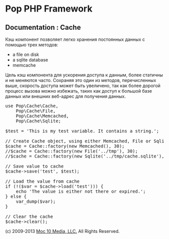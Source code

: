 Pop PHP Framework
=================

Documentation : Cache
---------------------

Кэш компонент позволяет легко хранения постоянных данных с помощью трех методов:

* a file on disk
* a sqlite database
* memcache

Цель кэш компонента для ускорения доступа к данным, более статичны и не меняются часто. Сохраняя это один из методов, перечисленных выше, скорость доступа может быть увеличено, так как более дорогой процесс вызова можно избежать, таких как доступ к большой базе данных или внешних веб-адрес для получения данных.

<pre>
use Pop\Cache\Cache,
    Pop\Cache\File,
    Pop\Cache\Memcached,
    Pop\Cache\Sqlite;

$test = 'This is my test variable. It contains a string.';

// Create Cache object, using either Memcached, File or Sqlite
$cache = Cache::factory(new Memcached(), 30);
//$cache = Cache::factory(new File('../tmp'), 30);
//$cache = Cache::factory(new Sqlite('../tmp/cache.sqlite'), 30);

// Save value to cache
$cache->save('test', $test);

// Load the value from cache
if (!($var = $cache->load('test'))) {
    echo 'The value is either not there or expired.';
} else {
    var_dump($var);
}

// Clear the cache
$cache->clear();
</pre>

(c) 2009-2013 [Moc 10 Media, LLC.](http://www.moc10media.com) All Rights Reserved.
